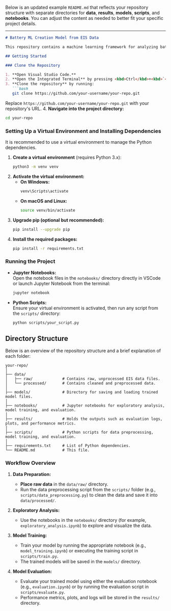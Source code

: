 Below is an updated example `README.md` that reflects your repository structure with separate directories for **data**, **results**, **models**, **scripts**, and **notebooks**. You can adjust the content as needed to better fit your specific project details.

---

```markdown
# Battery ML Creation Model from EIS Data

This repository contains a machine learning framework for analyzing battery performance using Electrochemical Impedance Spectroscopy (EIS) data. It includes data processing scripts, model training and evaluation code, and Jupyter notebooks for exploratory analysis.

## Getting Started

### Clone the Repository

1. **Open Visual Studio Code.**
2. **Open the Integrated Terminal** by pressing <kbd>Ctrl</kbd>+<kbd>`</kbd> (or via the menu: *View > Terminal*).
3. **Clone the repository** by running:
   ```bash
   git clone https://github.com/your-username/your-repo.git
   ```
   Replace `https://github.com/your-username/your-repo.git` with your repository's URL.
4. **Navigate into the project directory:**
   ```bash
   cd your-repo
   ```

### Setting Up a Virtual Environment and Installing Dependencies

It is recommended to use a virtual environment to manage the Python dependencies.

1. **Create a virtual environment** (requires Python 3.x):
   ```bash
   python3 -m venv venv
   ```
2. **Activate the virtual environment:**
   - **On Windows:**
     ```bash
     venv\Scripts\activate
     ```
   - **On macOS and Linux:**
     ```bash
     source venv/bin/activate
     ```
3. **Upgrade pip (optional but recommended):**
   ```bash
   pip install --upgrade pip
   ```
4. **Install the required packages:**
   ```bash
   pip install -r requirements.txt
   ```

### Running the Project

- **Jupyter Notebooks:**  
  Open the notebook files in the `notebooks/` directory directly in VSCode or launch Jupyter Notebook from the terminal:
  ```bash
  jupyter notebook
  ```
- **Python Scripts:**  
  Ensure your virtual environment is activated, then run any script from the `scripts/` directory:
  ```bash
  python scripts/your_script.py
  ```

## Directory Structure

Below is an overview of the repository structure and a brief explanation of each folder:

```
your-repo/
│
├── data/                
│   ├── raw/             # Contains raw, unprocessed EIS data files.
│   └── processed/       # Contains cleaned and preprocessed data.
│
├── models/              # Directory for saving and loading trained model files.
│
├── notebooks/           # Jupyter notebooks for exploratory analysis, model training, and evaluation.
│
├── results/             # Holds the outputs such as evaluation logs, plots, and performance metrics.
│
├── scripts/             # Python scripts for data preprocessing, model training, and evaluation.
│
├── requirements.txt     # List of Python dependencies.
└── README.md            # This file.
```

### Workflow Overview

1. **Data Preparation:**
   - **Place raw data** in the `data/raw/` directory.
   - Run the data preprocessing script from the `scripts/` folder (e.g., `scripts/data_preprocessing.py`) to clean the data and save it into `data/processed/`.

2. **Exploratory Analysis:**
   - Use the notebooks in the `notebooks/` directory (for example, `exploratory_analysis.ipynb`) to explore and visualize the data.

3. **Model Training:**
   - Train your model by running the appropriate notebook (e.g., `model_training.ipynb`) or executing the training script in `scripts/train.py`.
   - The trained models will be saved in the `models/` directory.

4. **Model Evaluation:**
   - Evaluate your trained model using either the evaluation notebook (e.g., `evaluation.ipynb`) or by running the evaluation script in `scripts/evaluate.py`.
   - Performance metrics, plots, and logs will be stored in the `results/` directory.

```